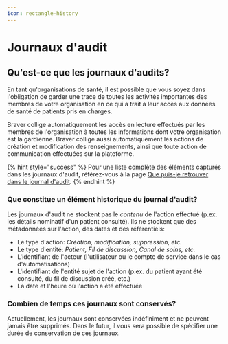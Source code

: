 ```yaml
---
icon: rectangle-history
---
```


# Journaux d'audit

## Qu'est-ce que les journaux d'audits?

En tant qu'organisations de santé, il est possible que vous soyez dans l'obligation de garder une trace de toutes les activités importantes des membres de votre organisation en ce qui a trait à leur accès aux données de santé de patients pris en charges.

Braver collige automatiquement les accès en lecture effectués par les membres de l'organisation à toutes les informations dont votre organisation est la gardienne. Braver collige aussi automatiquement les actions de création et modification des renseignements, ainsi que toute action de communication effectuées sur la plateforme.

{% hint style="success" %}
Pour une liste complète des éléments capturés dans les journaux d'audit, référez-vous à la page [Que puis-je retrouver dans le journal d'audit](que-puis-je-retrouver-dans-les-journaux-daudits.md).
{% endhint %}

### Que constitue un élément historique du journal d'audit?

Les journaux d'audit ne stockent pas le _contenu_ de l'action effectué (p.ex. les détails nominatif d'un patient consulté). Ils ne stockent que des métadonnées sur l'action, des dates et des référentiels:

* Le type d'action: _Création, modification, suppression, etc._
* Le type d'entité: _Patient, Fil de discussion, Canal de soins, etc._
* L'identifiant de l'acteur (l'utilisateur ou le compte de service dans le cas d'automatisations)
* L'identifiant de l'entité sujet de l'action (p.ex. du patient ayant été consulté, du fil de discussion créé, etc.)
* La date et l'heure où l'action a été effectuée

### Combien de temps ces journaux sont conservés?

Actuellement, les journaux sont conservées indéfiniment et ne peuvent jamais être supprimés. Dans le futur, il vous sera possible de spécifier une durée de conservation de ces journaux.
